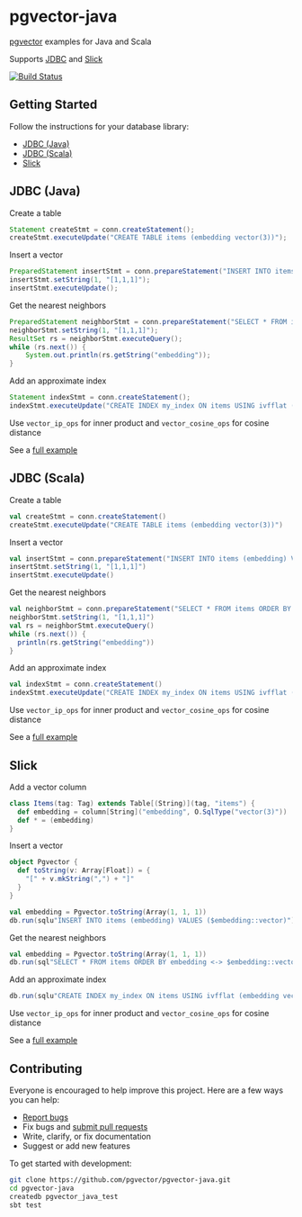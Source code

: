 # pgvector-java

[pgvector](https://github.com/pgvector/pgvector) examples for Java and Scala

Supports [JDBC](https://docs.oracle.com/javase/tutorial/jdbc/basics/index.html) and [Slick](https://github.com/slick/slick)

[![Build Status](https://github.com/pgvector/pgvector-java/workflows/build/badge.svg?branch=master)](https://github.com/pgvector/pgvector-java/actions)

## Getting Started

Follow the instructions for your database library:

- [JDBC (Java)](#jdbc-java)
- [JDBC (Scala)](#jdbc-scala)
- [Slick](#slick)

## JDBC (Java)

Create a table

```java
Statement createStmt = conn.createStatement();
createStmt.executeUpdate("CREATE TABLE items (embedding vector(3))");
```

Insert a vector

```java
PreparedStatement insertStmt = conn.prepareStatement("INSERT INTO items (embedding) VALUES (?::vector)");
insertStmt.setString(1, "[1,1,1]");
insertStmt.executeUpdate();
```

Get the nearest neighbors

```java
PreparedStatement neighborStmt = conn.prepareStatement("SELECT * FROM items ORDER BY embedding <-> ?::vector LIMIT 5");
neighborStmt.setString(1, "[1,1,1]");
ResultSet rs = neighborStmt.executeQuery();
while (rs.next()) {
    System.out.println(rs.getString("embedding"));
}
```

Add an approximate index

```java
Statement indexStmt = conn.createStatement();
indexStmt.executeUpdate("CREATE INDEX my_index ON items USING ivfflat (embedding vector_l2_ops)");
```

Use `vector_ip_ops` for inner product and `vector_cosine_ops` for cosine distance

See a [full example](src/test/java/example1/JDBC.java)

## JDBC (Scala)

Create a table

```scala
val createStmt = conn.createStatement()
createStmt.executeUpdate("CREATE TABLE items (embedding vector(3))")
```

Insert a vector

```scala
val insertStmt = conn.prepareStatement("INSERT INTO items (embedding) VALUES (?::vector)")
insertStmt.setString(1, "[1,1,1]")
insertStmt.executeUpdate()
```

Get the nearest neighbors

```scala
val neighborStmt = conn.prepareStatement("SELECT * FROM items ORDER BY embedding <-> ?::vector LIMIT 5")
neighborStmt.setString(1, "[1,1,1]")
val rs = neighborStmt.executeQuery()
while (rs.next()) {
  println(rs.getString("embedding"))
}
```

Add an approximate index

```scala
val indexStmt = conn.createStatement()
indexStmt.executeUpdate("CREATE INDEX my_index ON items USING ivfflat (embedding vector_l2_ops)")
```

Use `vector_ip_ops` for inner product and `vector_cosine_ops` for cosine distance

See a [full example](src/test/scala/example2/JDBC.scala)

## Slick

Add a vector column

```scala
class Items(tag: Tag) extends Table[(String)](tag, "items") {
  def embedding = column[String]("embedding", O.SqlType("vector(3)"))
  def * = (embedding)
}
```

Insert a vector

```scala
object Pgvector {
  def toString(v: Array[Float]) = {
    "[" + v.mkString(",") + "]"
  }
}

val embedding = Pgvector.toString(Array(1, 1, 1))
db.run(sqlu"INSERT INTO items (embedding) VALUES ($embedding::vector)")
```

Get the nearest neighbors

```scala
val embedding = Pgvector.toString(Array(1, 1, 1))
db.run(sql"SELECT * FROM items ORDER BY embedding <-> $embedding::vector LIMIT 5".as[(String)])
```

Add an approximate index

```scala
db.run(sqlu"CREATE INDEX my_index ON items USING ivfflat (embedding vector_l2_ops)")
```

Use `vector_ip_ops` for inner product and `vector_cosine_ops` for cosine distance

See a [full example](src/test/scala/example2/Slick.scala)

## Contributing

Everyone is encouraged to help improve this project. Here are a few ways you can help:

- [Report bugs](https://github.com/pgvector/pgvector-java/issues)
- Fix bugs and [submit pull requests](https://github.com/pgvector/pgvector-java/pulls)
- Write, clarify, or fix documentation
- Suggest or add new features

To get started with development:

```sh
git clone https://github.com/pgvector/pgvector-java.git
cd pgvector-java
createdb pgvector_java_test
sbt test
```
